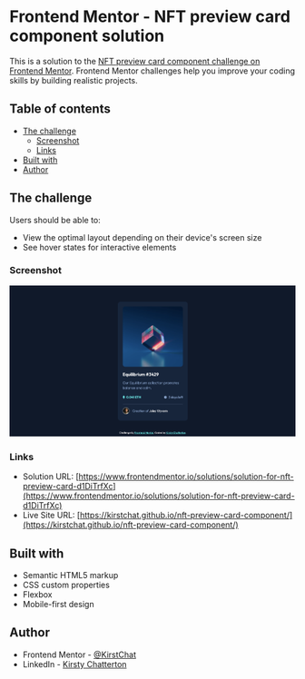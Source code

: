 # Frontend Mentor - NFT preview card component solution

This is a solution to the [NFT preview card component challenge on Frontend Mentor](https://www.frontendmentor.io/challenges/nft-preview-card-component-SbdUL_w0U). Frontend Mentor challenges help you improve your coding skills by building realistic projects.

## Table of contents

- [The challenge](#the-challenge)
  - [Screenshot](#screenshot)
  - [Links](#links)
- [Built with](#built-with)
- [Author](#author)

## The challenge

Users should be able to:

- View the optimal layout depending on their device's screen size
- See hover states for interactive elements

### Screenshot

![Screenshot](/images/desktop-screenshot.png)

### Links

- Solution URL: [https://www.frontendmentor.io/solutions/solution-for-nft-preview-card-d1DiTrfXc](https://www.frontendmentor.io/solutions/solution-for-nft-preview-card-d1DiTrfXc)
- Live Site URL: [https://kirstchat.github.io/nft-preview-card-component/](https://kirstchat.github.io/nft-preview-card-component/)

## Built with

- Semantic HTML5 markup
- CSS custom properties
- Flexbox
- Mobile-first design

## Author

- Frontend Mentor - [@KirstChat](https://www.frontendmentor.io/profile/KirstChat)
- LinkedIn - [Kirsty Chatterton](https://www.linkedin.com/in/kirsty-c-154781a4/)
